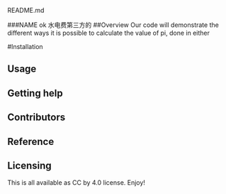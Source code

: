 ﻿README.md

###NAME
ok
水电费第三方的
##Overview
Our code will demonstrate the different ways it is possible to calculate the value of pi, done in either 

#Installation

## Usage


## Getting help


## Contributors

## Reference

## Licensing
This is all available as CC by 4.0 license. Enjoy!


